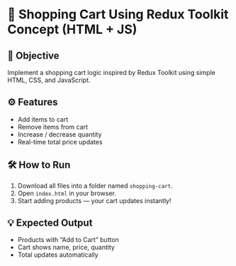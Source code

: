# 🛒 Shopping Cart Using Redux Toolkit Concept (HTML + JS)

## 🎯 Objective
Implement a shopping cart logic inspired by Redux Toolkit using simple HTML, CSS, and JavaScript.

## ⚙️ Features
- Add items to cart  
- Remove items from cart  
- Increase / decrease quantity  
- Real-time total price updates  

## 🛠️ How to Run
1. Download all files into a folder named `shopping-cart`.
2. Open `index.html` in your browser.
3. Start adding products — your cart updates instantly!

## 💡 Expected Output
- Products with “Add to Cart” button  
- Cart shows name, price, quantity  
- Total updates automatically  
